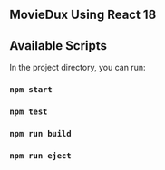 
## MovieDux Using React 18

## Available Scripts

In the project directory, you can run:

### `npm start`
### `npm test`
### `npm run build`
### `npm run eject`


